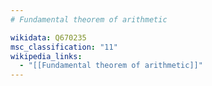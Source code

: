 ```yaml
---
# Fundamental theorem of arithmetic

wikidata: Q670235
msc_classification: "11"
wikipedia_links:
  - "[[Fundamental theorem of arithmetic]]"
---
```

